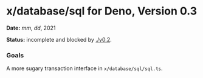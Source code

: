 # x/database/sql for Deno, Version 0.3

**Date:** _mm_, _dd_, 2021

**Status:** incomplete and blocked by [./v0.2](./v0.2.md).

### Goals

A more sugary transaction interface in `x/database/sql/sql.ts`.
